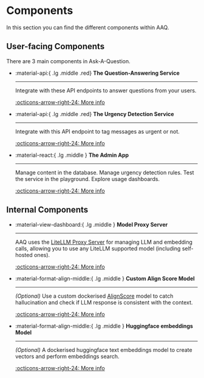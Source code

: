 # Components

In this section you can find the different components within AAQ.

## User-facing Components

There are 3 main components in Ask-A-Question.

<div class="grid cards" markdown>

- :material-api:{ .lg .middle .red} **The Question-Answering Service**

  ***

  Integrate with these API endpoints to answer questions from your
  users.

  [:octicons-arrow-right-24: More info](./qa-service/index.md)

- :material-api:{ .lg .middle .red} **The Urgency Detection Service**

  ***

  Integrate with this API endpoint to tag messages as urgent or not.

  [:octicons-arrow-right-24: More info](./urgency-detection/index.md)

- :material-react:{ .lg .middle } **The Admin App**

  ***

  Manage content in the database. Manage urgency detection rules. Test the service in the playground.
  Explore usage dashboards.

  [:octicons-arrow-right-24: More info](./admin-app/index.md)

</div>

## Internal Components

<div class="grid cards" markdown>

- :material-view-dashboard:{ .lg .middle } **Model Proxy Server**

  ***

  AAQ uses the [LiteLLM Proxy Server](https://litellm.vercel.app/docs/simple_proxy) for
  managing LLM and embedding calls, allowing you to use any LiteLLM supported model (including self-hosted ones).

  [:octicons-arrow-right-24: More info](./litellm-proxy/index.md)

- :material-format-align-middle:{ .lg .middle } **Custom Align Score Model**

  ***

  _(Optional)_ Use a custom dockerised [AlignScore](https://arxiv.org/abs/2305.16739) model to catch
  hallucination and check if LLM response is consistent with the context.

  [:octicons-arrow-right-24: More info](./align-score/index.md)

- :material-format-align-middle:{ .lg .middle } **Huggingface embeddings Model**

  ***

  _(Optional)_ A dockerised huggingface text embeddings model to create vectors
  and perform embeddings search.

  [:octicons-arrow-right-24: More info](./huggingface-embeddings/index.md)

</div>
